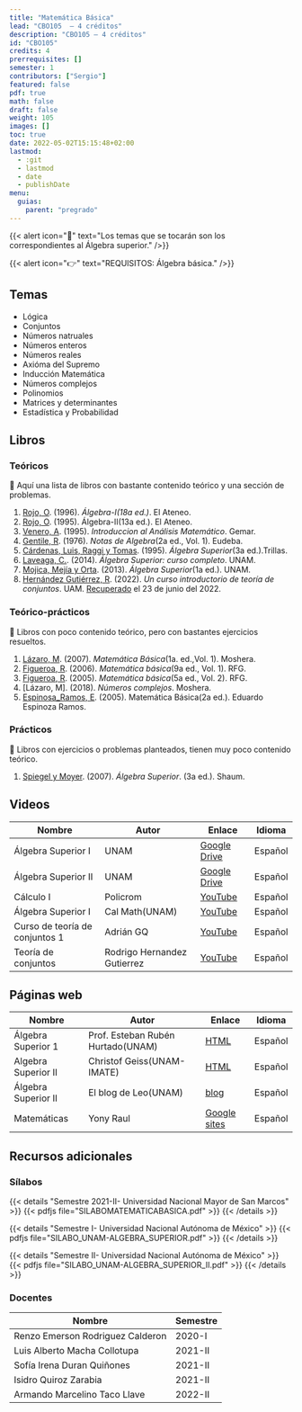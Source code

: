 ```yaml
---
title: "Matemática Básica"
lead: "CBO105  — 4 créditos"
description: "CBO105 — 4 créditos"
id: "CBO105"
credits: 4
prerrequisites: []
semester: 1
contributors: ["Sergio"]
featured: false
pdf: true
math: false
draft: false
weight: 105
images: []
toc: true
date: 2022-05-02T15:15:48+02:00
lastmod:
  - :git
  - lastmod
  - date
  - publishDate
menu:
  guias:
    parent: "pregrado"
---
```


{{< alert icon="📌" text="Los temas que se tocarán son los correspondientes al Álgebra superior." />}}

{{< alert icon="👉" text="REQUISITOS: Álgebra básica." />}}

## Temas

- Lógica
- Conjuntos
- Números natruales
- Números enteros
- Números reales
- Axióma del Supremo
- Inducción Matemática
- Números complejos
- Polinomios
- Matrices y determinantes
- Estadística y Probabilidad

## Libros

### Teóricos

🔸 Aquí una lista de libros con bastante contenido teórico y una sección de problemas.

1. [Rojo, O](https://drive.google.com/file/d/1hFS2HuVdE4DibnRuEAxpOkN8d6CbXGnQ/view?usp=sharing). (1996). *Álgebra-I(18a ed.)*. El Ateneo.
2. [Rojo, O](https://drive.google.com/file/d/1uCbpHm7lbPEhfrJaRT9biKLgbH-PQZv8/view?usp=sharing). (1995). Álgebra-II(13a ed.). El Ateneo.
3. [Venero, A](https://drive.google.com/file/d/1D9-eHpMqVvII6WZnPMWPL3MqUrPohy2_/view?usp=sharing). (1995). *Introduccion al Análisis Matemático*. Gemar.
4. [Gentile, R](https://drive.google.com/file/d/13kKA8Ic-bmqjoEgPwu2_7IlmStm6T1Mt/view?usp=sharing). (1976). *Notas de Algebra*(2a ed., Vol. 1). Eudeba.
5. [Cárdenas, Luis, Raggi y Tomas](https://drive.google.com/file/d/1AJtf4bTXw-W-UFs0A4GuzRBHcs6enCoS/view?usp=sharing). (1995). *Álgebra Superior*(3a ed.).Trillas.
6. [Laveaga, C.](https://drive.google.com/file/d/1wSbDOzC35LX07HWhtRJBtPiWzMQpMR4N/view?usp=sharing). (2014). *Álgebra Superior: curso completo*. UNAM.
7. [Mojica, Mejía y Orta](https://drive.google.com/file/d/1dbk0c6zFJAW5vu05YMlaXnYSUopgRQ_e/view?usp=sharing). (2013). *Álgebra Superior*(1a ed.). UNAM.
8. [Hernández Gutiérrez, R](https://drive.google.com/file/d/1Og3F4w7AFOA2-M2yggj9oLJ9TAj0AaAv/view?usp=sharing). (2022). *Un curso introductorio de teoría de conjuntos*. UAM. [Recuperado](https://sites.google.com/izt.uam.mx/topological-cat/books) el 23 de junio del 2022.

### Teórico-prácticos

🔸 Libros con poco contenido teórico, pero con bastantes ejercicios resueltos.

1. [Lázaro, M](https://drive.google.com/file/d/1OwicsJhfX-GpEbIk6auS9WwKUAK98-M4/view?usp=sharing). (2007). *Matemática Básica*(1a. ed.,Vol. 1). Moshera.
2. [Figueroa, R](https://drive.google.com/file/d/1AZ7CJfHB66GCQiZyeCrKOQefJOGtVE1I/view?usp=sharing). (2006). *Matemática básica*(9a ed., Vol. 1). RFG.
3. [Figueroa, R](https://drive.google.com/file/d/1AMxpYu_oFqkqoUNYI3pZKxZzgvumrFte/view?usp=sharing). (2005). *Matemática básica*(5a ed., Vol. 2). RFG.
4. [Lázaro, M]. (2018). *Números complejos*. Moshera.
5. [Espinosa_Ramos, E](https://drive.google.com/file/d/1tQUVLXG3ynQ5RlnPbRCad5ghNee0_-wh/view?usp=sharing). (2005). Matemática Básica(2a ed.). Eduardo Espinoza Ramos.

### Prácticos

🔸 Libros con ejercicios o problemas planteados, tienen muy poco contenido teórico.

1. [Spiegel y Moyer](https://drive.google.com/file/d/1U45zfJAjYOrwiwquojWF70O_LMAdOTso/view?usp=sharing). (2007). *Álgebra Superior*. (3a ed.). Shaum.

## Videos

|Nombre|Autor|Enlace|Idioma|
|------|-----|------|------|
|Álgebra Superior I|UNAM|[Google Drive](https://www.matem.unam.mx/~max/algebrasuperior1.html)|Español|
|Álgebra Superior II|UNAM|[Google Drive](https://www.matem.unam.mx/~max/algebrasuperior2.html)|Español|
|Cálculo I|Policrom|[YouTube](https://www.youtube.com/playlist?list=PLkLofDCDJhEdV1akjcGRMUpuO8oG5is11)|Español|
|Álgebra Superior I|Cal Math(UNAM)|[YouTube](https://www.youtube.com/playlist?list=PLmiZfHGcN67VNNRVujCvQqY907FNfsIL6)|Español|
|Curso de teoría de conjuntos 1|Adrián GQ|[YouTube](https://www.youtube.com/playlist?list=PLBCjeY_ED0LxwfCyB1oloNGRCbMdJH0F3)|Español|
|Teoría de conjuntos|Rodrigo Hernandez Gutierrez|[YouTube](https://www.youtube.com/playlist?list=PLx1OKAJ_nQJcA30VAxKJFcCvhCpVwKNwz)|Español|

## Páginas web

|Nombre|Autor|Enlace|Idioma|
|------|-----|------|------|
|Álgebra Superior 1|Prof. Esteban Rubén Hurtado(UNAM)|[HTML](https://sistemas.fciencias.unam.mx/~erhc/algebra_superior_1/inicio2.html)|Español|
|Algebra Superior II|Christof Geiss(UNAM-IMATE)|[HTML](https://www.matem.unam.mx/~christof/cursos/05_AS2/curso.html)|Español|
|Álgebra Superior II|El blog de Leo(UNAM)|[blog](https://blog.nekomath.com/as2/)|Español|
|Matemáticas|Yony Raul|[Google sites](https://sites.google.com/view/yonyraul/matematicabasica?authuser=0)|Español|

## Recursos adicionales

### Sílabos

{{< details "Semestre 2021-II- Universidad Nacional Mayor de San Marcos" >}}
{{< pdfjs file="SILABOMATEMATICABASICA.pdf" >}}
{{< /details >}}

{{< details "Semestre I- Universidad Nacional Autónoma de México" >}}
{{< pdfjs file="SILABO_UNAM-ALGEBRA_SUPERIOR.pdf" >}}
{{< /details >}}

{{< details "Semestre II- Universidad Nacional Autónoma de México" >}}
{{< pdfjs file="SILABO_UNAM-ALGEBRA_SUPERIOR_II.pdf" >}}
{{< /details >}}

### Docentes

| Nombre | Semestre |
| ------ | -------- |
| Renzo Emerson Rodriguez Calderon | 2020-I |
| Luis Alberto Macha Collotupa | 2021-II |
| Sofía Irena Duran Quiñones | 2021-II |
| Isidro Quiroz Zarabia | 2021-II |
| Armando Marcelino Taco Llave | 2022-II |
